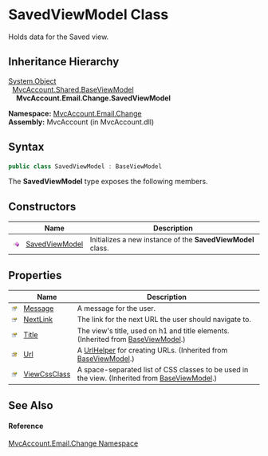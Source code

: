 SavedViewModel Class
====================
Holds data for the Saved view.


Inheritance Hierarchy
---------------------
[System.Object][1]  
  [MvcAccount.Shared.BaseViewModel][2]  
    **MvcAccount.Email.Change.SavedViewModel**  

**Namespace:** [MvcAccount.Email.Change][3]  
**Assembly:** MvcAccount (in MvcAccount.dll)

Syntax
------

```csharp
public class SavedViewModel : BaseViewModel
```

The **SavedViewModel** type exposes the following members.


Constructors
------------

                 | Name                | Description                                                 
---------------- | ------------------- | ----------------------------------------------------------- 
![Public method] | [SavedViewModel][4] | Initializes a new instance of the **SavedViewModel** class. 


Properties
----------

                      | Name               | Description                                                                                        
--------------------- | ------------------ | -------------------------------------------------------------------------------------------------- 
![Public property]    | [Message][5]       | A message for the user.                                                                            
![Public property]    | [NextLink][6]      | The link for the next URL the user should navigate to.                                             
![Public property]    | [Title][7]         | The view's title, used on h1 and title elements. (Inherited from [BaseViewModel][2].)              
![Protected property] | [Url][8]           | A [UrlHelper][9] for creating URLs. (Inherited from [BaseViewModel][2].)                           
![Public property]    | [ViewCssClass][10] | A space-separated list of CSS classes to be used in the view. (Inherited from [BaseViewModel][2].) 


See Also
--------

#### Reference
[MvcAccount.Email.Change Namespace][3]  

[1]: http://msdn.microsoft.com/en-us/library/e5kfa45b
[2]: ../../MvcAccount.Shared/BaseViewModel/README.md
[3]: ../README.md
[4]: _ctor.md
[5]: Message.md
[6]: NextLink.md
[7]: ../../MvcAccount.Shared/BaseViewModel/Title.md
[8]: ../../MvcAccount.Shared/BaseViewModel/Url.md
[9]: http://msdn.microsoft.com/en-us/library/dd492578
[10]: ../../MvcAccount.Shared/BaseViewModel/ViewCssClass.md
[Public method]: ../../_icons/pubmethod.gif "Public method"
[Public property]: ../../_icons/pubproperty.gif "Public property"
[Protected property]: ../../_icons/protproperty.gif "Protected property"